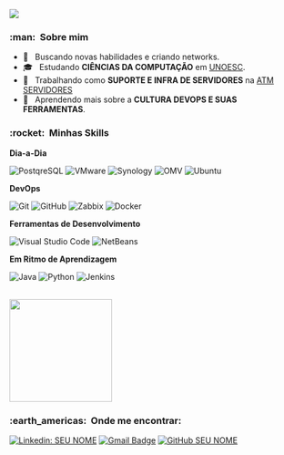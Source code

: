 
![](https://komarev.com/ghpvc/?username=mauvda&color=006bed)

<h3> :man: &nbsp;Sobre mim </h3>

- 🤔 &nbsp; Buscando novas habilidades e criando networks.
- 🎓 &nbsp; Estudando **CIÊNCIAS DA COMPUTAÇÃO** em <a href="https://www.unoesc.edu.br/">UNOESC</a>.
- 💼 &nbsp; Trabalhando como **SUPORTE E INFRA DE SERVIDORES** na <a href="https://www.atmservidores.com.br/">ATM SERVIDORES</a>
- 🌱 &nbsp; Aprendendo mais sobre a **CULTURA DEVOPS E SUAS FERRAMENTAS**.

<h3> :rocket: &nbsp;Minhas Skills </h3>

**Dia-a-Dia**

  ![PostqreSQL](https://img.shields.io/badge/-PostqreSQL-333333?style=flat&logo=postgresql)
  ![VMware](https://img.shields.io/badge/-VMware-333333?style=flat&logo=VMware)
  ![Synology](https://img.shields.io/badge/-Synology-333333?style=flat&logo=synology)
  ![OMV](https://img.shields.io/badge/-OMV-333333?style=flat&logo=openmediavault)
  ![Ubuntu](https://img.shields.io/badge/-Linux-333333?style=flat&logo=linux)

**DevOps**

  ![Git](https://img.shields.io/badge/-Git-333333?style=flat&logo=Git)
  ![GitHub](https://img.shields.io/badge/-GitHub-333333?style=flat&logo=github)
  ![Zabbix](https://img.shields.io/badge/-Zabbix-333333?style=flat&logo=zabbix)
  ![Docker](https://img.shields.io/badge/-Docker-333333?style=flat&logo=docker)

**Ferramentas de Desenvolvimento**

  ![Visual Studio Code](https://img.shields.io/badge/-Visual%20Studio%20Code-333333?style=flat&logo=visual-studio-code&logoColor=007ACC)
  ![NetBeans](https://img.shields.io/badge/-Netbeans-333333?style=flat&logo=Apache-NetBeans-IDE)
  
**Em Ritmo de Aprendizagem**
  
  ![Java](https://img.shields.io/badge/-Java-333333?style=flat&logo=java)
  ![Python](https://img.shields.io/badge/-Python-333333?style=flat&logo=python)
  ![Jenkins]()

<br/>

<a href="https://github.com/mauvda">
  <img height="180em" src="https://github-readme-stats.vercel.app/api?username=mauvda&theme=dracula&show_icons=true" />
</a>

<br/>

<h3> :earth_americas: &nbsp;Onde me encontrar: </h3> 

[![Linkedin: SEU NOME](https://img.shields.io/badge/-USERNAME-blue?style=flat-square&logo=Linkedin&logoColor=white&link=LINK-DO-SEU-LINKEDIN)](LINK-DO-SEU-LINKEDIN)
[![Gmail Badge](https://img.shields.io/badge/-seuemail@email.com-006bed?style=flat-square&logo=Gmail&logoColor=white&link=mailto:SEU-EMAIL)](mailto:SEU-EMAIL)
[![GitHub SEU NOME]( https://img.shields.io/github/followers/VanessaSwerts?label=follow&style=social)](LINK-DO-SEU-GITHUB)

